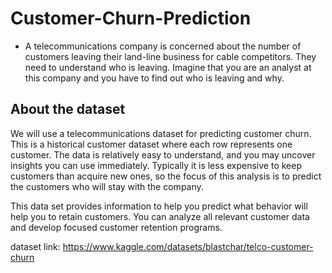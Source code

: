 # Customer-Churn-Prediction
- A telecommunications company is concerned about the number
   of customers leaving their land-line business for cable competitors.
  They need to understand who is leaving. Imagine that you are an analyst
  at this company and you have to find out who is leaving and why.
  
## About the dataset

 We will use a telecommunications dataset for predicting customer churn.
   This is a historical customer dataset where each row represents one customer.
   The data is relatively easy to understand, and you may uncover insights you can
   use immediately. Typically it is less expensive to keep customers than acquire new ones,
   so the focus of this analysis is to predict the customers who will stay with the company.

   This data set provides information to help you predict what behavior will help you to retain
   customers. You can analyze all relevant customer data and develop focused customer retention programs.

   dataset link: https://www.kaggle.com/datasets/blastchar/telco-customer-churn
